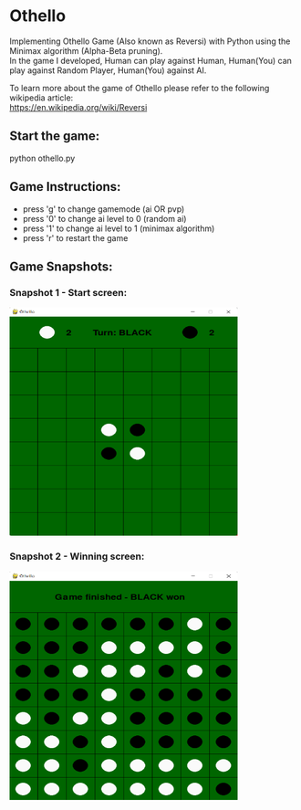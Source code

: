 # Othello

Implementing Othello Game (Also known as Reversi) with Python using the Minimax algorithm (Alpha-Beta pruning).</br>
In the game I developed, Human can play against Human, Human(You) can play against Random Player, Human(You) against AI.

To learn more about the game of Othello please refer to the following wikipedia article:</br>
https://en.wikipedia.org/wiki/Reversi


## Start the game:
python othello.py

## Game Instructions:

- press 'g' to change gamemode (ai OR pvp)
- press '0' to change ai level to 0 (random ai)
- press '1' to change ai level to 1 (minimax algorithm)
- press 'r' to restart the game

## Game Snapshots:
### Snapshot 1 - Start screen:

<img src="Images/start.png" width="400" height="400">

### Snapshot 2 - Winning screen:

<img src="Images/winning.png" width="400" height="400">
